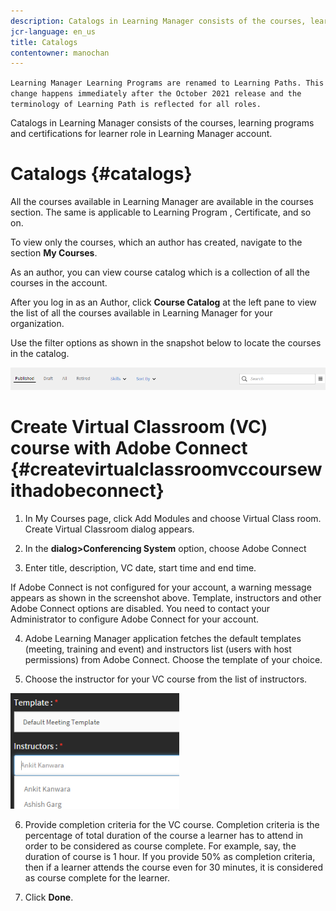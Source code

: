 ```yaml
---
description: Catalogs in Learning Manager consists of the courses, learning programs and certifications for learner role in Learning Manager account. 
jcr-language: en_us
title: Catalogs
contentowner: manochan
---
```

`Learning Manager Learning Programs are renamed to Learning Paths. This change happens immediately after the October 2021 release and the terminology of Learning Path is reflected for all roles.`

Catalogs in Learning Manager consists of the courses, learning programs and certifications for learner role in Learning Manager account.

# Catalogs {#catalogs}

All the courses available in Learning Manager are available in the courses section. The same is applicable to Learning Program , Certificate, and so on.

To view only the courses, which an author has created, navigate to the section **My Courses**.

As an author, you can view course catalog which is a collection of all the courses in the account.&nbsp;

After you log in as an Author, click&nbsp;**Course Catalog**&nbsp;at the left pane to view the list of all the&nbsp;courses available in Learning Manager for your organization.

Use the filter options as shown in the snapshot below to locate the courses in the catalog.

![](assets/search-options.png) 

# Create Virtual Classroom (VC) course with Adobe Connect {#createvirtualclassroomvccoursewithadobeconnect}

1. In My Courses page, click Add Modules and choose Virtual Class room. Create Virtual Classroom dialog appears.
1. In the **dialog>Conferencing System** option, choose Adobe Connect

3. Enter title, description, VC date, start time and end time.

If Adobe Connect is not configured for your account, a warning message appears as shown in the screenshot above. Template, instructors and other Adobe Connect options are disabled. You need to contact your Administrator to configure Adobe Connect for your account.&nbsp;

4. Adobe Learning Manager application fetches the default templates (meeting, training and event) and instructors list (users with host permissions) from Adobe Connect. Choose the template of your choice.

5. Choose the instructor for your VC course from the list of instructors.

![](assets/choose-instructor.png)

6. Provide completion criteria for the VC course. Completion criteria is the percentage of total duration of the course a learner has to attend in order to be considered as course complete. For example, say, the duration of course is 1 hour. If you provide 50% as completion criteria, then if a learner attends the course even for 30 minutes, it is considered as course complete for the learner.

7. Click&nbsp;**Done**.
